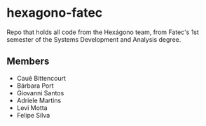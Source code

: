 # hexagono-fatec
Repo that holds all code from the Hexágono team, from Fatec's 1st semester of the Systems Development and Analysis degree.

## Members
- Cauê Bittencourt
- Bárbara Port
- Giovanni Santos
- Adriele Martins
- Levi Motta
- Felipe Silva
